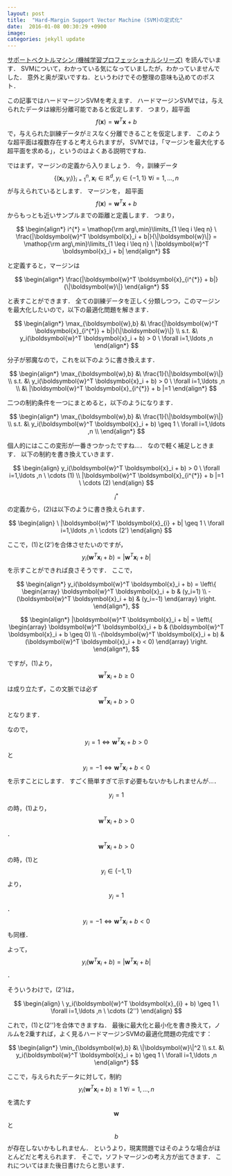 ```yaml
---
layout: post
title:  "Hard-Margin Support Vector Machine (SVM)の定式化"
date:  2016-01-08 00:30:29 +0900
image: 
categories: jekyll update
---
```

<a rel="nofollow" href="http://www.amazon.co.jp/gp/product/4061529064/ref=as_li_ss_tl?ie=UTF8&camp=247&creative=7399&creativeASIN=4061529064&linkCode=as2&tag=nettodesyuu00-22" target="_blank">サポートベクトルマシン (機械学習プロフェッショナルシリーズ)</a><img src="http://ir-jp.amazon-adsystem.com/e/ir?t=nettodesyuu00-22&l=as2&o=9&a=4061529064" width="1" height="1" border="0" alt="" style="border:none !important; margin:0px !important;" />
を読んでいます．
SVMについて，わかっている気になっていましたが，わかっていませんでした．
意外と奥が深いですね．というわけでその整理の意味も込めてのポスト．

この記事ではハードマージンSVMを考えます．
ハードマージンSVMでは，与えられたデータは線形分離可能であると仮定します．
つまり，超平面$$f(\boldsymbol{x})=\boldsymbol{w}^T \boldsymbol{x} + b$$で，与えられた訓練データがミスなく分離できることを仮定します．
このような超平面は複数存在すると考えられますが，
SVMでは，「マージンを最大化する超平面を求める」，というのはよくある説明ですね．

ではまず，マージンの定義から入りましょう．
今，訓練データ$$\{(\boldsymbol{x}_i,y_i)\}_{i=1}^n, \boldsymbol{x}_i \in \mathbb{R}^d, y_i \in \{-1,1\} \ \forall i=1, \ldots, n$$が与えられているとします．
マージンを，
超平面$$f(\boldsymbol{x})=\boldsymbol{w}^T \boldsymbol{x} + b$$からもっとも近いサンプルまでの距離と定義します．
つまり，

$$
\begin{align*}
i^{*} = \mathop{\rm arg\,min}\limits_{1 \leq i \leq n} \ \frac{|\boldsymbol{w}^T \boldsymbol{x}_i + b|}{\|\boldsymbol{w}\|}
= \mathop{\rm arg\,min}\limits_{1 \leq i \leq n} \ |\boldsymbol{w}^T \boldsymbol{x}_i + b|
\end{align*}
$$

と定義すると，マージンは

$$
\begin{align*}
\frac{|\boldsymbol{w}^T \boldsymbol{x}_{i^{*}} + b|}{\|\boldsymbol{w}\|}
\end{align*}
$$

と表すことができます．
全ての訓練データを正しく分類しつつ，このマージンを最大化したいので，以下の最適化問題を解きます．

$$
\begin{align*}
\max_{\boldsymbol{w},b} &\ \frac{|\boldsymbol{w}^T \boldsymbol{x}_{i^{*}} + b|}{\|\boldsymbol{w}\|} \\
s.t. &\ y_i(\boldsymbol{w}^T \boldsymbol{x}_i + b) > 0 \ \forall i=1,\ldots ,n
\end{align*}
$$

分子が邪魔なので，これを以下のように書き換えます．

$$
\begin{align*}
\max_{\boldsymbol{w},b} &\ \frac{1}{\|\boldsymbol{w}\|} \\
s.t. &\ y_i(\boldsymbol{w}^T \boldsymbol{x}_i + b) > 0 \ \forall i=1,\ldots ,n \\
&\ |\boldsymbol{w}^T \boldsymbol{x}_{i^{*}} + b |=1
\end{align*}
$$

二つの制約条件を一つにまとめると，以下のようになります．

$$
\begin{align*}
\max_{\boldsymbol{w},b} &\ \frac{1}{\|\boldsymbol{w}\|} \\
s.t. &\ y_i(\boldsymbol{w}^T \boldsymbol{x}_i + b) \geq 1 \ \forall i=1,\ldots ,n \\
\end{align*}
$$

個人的にはここの変形が一番きつかったですね...．
なので軽く補足しときます．
以下の制約を書き換えていきます．

$$
\begin{align}
 y_i(\boldsymbol{w}^T \boldsymbol{x}_i + b) > 0 \ \forall i=1,\ldots ,n \ \cdots (1) \\
 |\boldsymbol{w}^T \boldsymbol{x}_{i^{*}} + b |=1 \ \cdots (2)
\end{align}
$$

$$i^{*}$$の定義から，(2)は以下のように書き換えられます．

$$
\begin{align}
\ |\boldsymbol{w}^T \boldsymbol{x}_{i} + b| \geq 1  \ \forall i=1,\ldots ,n \ \cdots (2')
\end{align}
$$

ここで，(1)と(2')を合体させたいのですが，
$$y_i(\boldsymbol{w}^T \boldsymbol{x}_{i} + b) = |\boldsymbol{w}^T \boldsymbol{x}_{i} + b|$$
を示すことができれば良さそうです．
ここで，

$$
\begin{align*}
y_i(\boldsymbol{w}^T \boldsymbol{x}_i + b) = \left\{
\begin{array}
\boldsymbol{w}^T \boldsymbol{x}_i + b & (y_i=1) \\
-(\boldsymbol{w}^T \boldsymbol{x}_i + b) & (y_i=-1)
\end{array}
\right.
\end{align*},
$$

$$
\begin{align*}
|\boldsymbol{w}^T \boldsymbol{x}_i + b| = \left\{
\begin{array}
\boldsymbol{w}^T \boldsymbol{x}_i + b & (\boldsymbol{w}^T \boldsymbol{x}_i + b \geq 0) \\
-(\boldsymbol{w}^T \boldsymbol{x}_i + b) & (\boldsymbol{w}^T \boldsymbol{x}_i + b < 0)
\end{array}
\right.
\end{align*},
$$

ですが，(1)より，$$ \boldsymbol{w}^T \boldsymbol{x}_i + b \geq 0 $$ は成り立たず，この文脈では必ず
$$ \boldsymbol{w}^T \boldsymbol{x}_i + b > 0 $$となります．

なので，$$y_i=1 \Leftrightarrow \boldsymbol{w}^T \boldsymbol{x}_i + b > 0 $$と
$$y_i=-1 \Leftrightarrow \boldsymbol{w}^T \boldsymbol{x}_i + b < 0 $$を示すことにします．
すごく簡単すぎて示す必要もないかもしれませんが...．

$$y_i=1$$の時，(1)より，$$ \boldsymbol{w}^T \boldsymbol{x}_i + b > 0 $$．
$$ \boldsymbol{w}^T \boldsymbol{x}_i + b > 0 $$の時，(1)と$$y_i \in \{-1,1\}$$より，$$y_i=1$$．
$$y_i=-1 \Leftrightarrow \boldsymbol{w}^T \boldsymbol{x}_i + b < 0 $$も同様．

よって，
$$y_i(\boldsymbol{w}^T \boldsymbol{x}_{i} + b) = |\boldsymbol{w}^T \boldsymbol{x}_{i} + b| $$．

そういうわけで，(2')は，

$$
\begin{align}
\ y_i(\boldsymbol{w}^T \boldsymbol{x}_{i} + b) \geq 1  \ \forall i=1,\ldots ,n \ \cdots (2'')
\end{align}
$$

これで，(1)と(2'')を合体できますね．
最後に最大化と最小化を書き換えて，ノルムを2乗すれば，よく見るハードマージンSVMの最適化問題の完成です：

$$
\begin{align*}
\min_{\boldsymbol{w},b} &\ \|\boldsymbol{w}\|^2 \\
s.t. &\ y_i(\boldsymbol{w}^T \boldsymbol{x}_i + b) \geq 1 \ \forall i=1,\ldots ,n 
\end{align*}
$$

ここで，与えられたデータに対して，制約$$y_i(\boldsymbol{w}^T \boldsymbol{x}_i + b) \geq 1 \ \forall i=1,\ldots ,n $$を満たす$$ \boldsymbol{w}$$と$$b$$が存在しないかもしれません．
というより，現実問題ではそのような場合がほとんどだと考えられます．
そこで，ソフトマージンの考え方が出てきます．
これについてはまた後日書けたらと思います．
